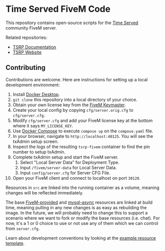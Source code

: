 # Time Served FiveM Code
This repository contains open-source scripts for the [Time Served](https://www.timeservedrp.com) community FiveM server.

Related repositories:
- [TSRP Documentation](https://github.com/openmailbox/tsrp-docs)
- [TSRP Website](https://github.com/openmailbox/tsrp-web)

## Contributing
Contributions are welcome. Here are instructions for setting up a local development environment:
1. Install [Docker Desktop](https://www.docker.com/).
1. `git clone` this repository into a local directory of your choice.
1. Obtain your own license key from the [FiveM Keymaster](https://keymaster.fivem.net/).
1. Create your local config by copying `cfg/server.orig.cfg` to `cfg/server.cfg`.
1. Modify `cfg/server.cfg` and add your FiveM license key at the bottom where it says `MY_LICENSE_KEY`.
1. Use [Docker Compose](https://docs.docker.com/compose/) to execute `compose up` on the `compose.yaml` file.
1. In your browser, navigate to `http://localhost:40125`. You will see the txAdmin setup screen.
1. Inspect the logs of the resulting `tsrp-fivem` container to find the pin number to setup txAdmin.
1. Complete txAdmin setup and start the FiveM server.
    1. Select "Local Server Data" for Deployment Type.
    1. Input `/fivem/server-data` for Local Server Data.
    1. Input `config/server.cfg` for Server CFG File.
1. Open your FiveM client and connect to localhost on port `30120`.

Resources in `src` are linked into the running container as a volume, meaning changes will be reflected immediately.

The base [FiveM-provided](https://github.com/citizenfx/cfx-server-data/tree/master/resources) and [mysql-async](https://github.com/brouznouf/fivem-mysql-async) resources are linked at build time, meaning pulling in any new changes is as easy as rebuilding the image. In the future, we will probably need to change this to support a scenario where we want to fork or modify the base resources (i.e. chat). For now, it's a 1 or 0 choice to use or not use any of them which we can control from `server.cfg`.

Learn about development conventions by looking at the [example resource template](https://github.com/openmailbox/tsrp-fivem/tree/webpack/src/template).
